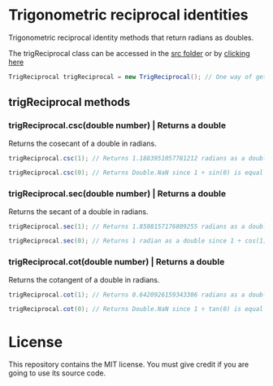 # Trigonometric reciprocal identities

Trigonometric reciprocal identity methods that return radians as doubles.

The trigReciprocal class can be accessed in the [src folder](src) or by [clicking here](src/TrigReciprocal.java)

```Java
TrigReciprocal trigReciprocal = new TrigReciprocal(); // One way of getting the trigReciprocal class.
```

## trigReciprocal methods

### trigReciprocal.csc(double number) | Returns a double

Returns the cosecant of a double in radians.

```Java
trigReciprocal.csc(1); // Returns 1.1883951057781212 radians as a double.
```

```Java
trigReciprocal.csc(0); // Returns Double.NaN since 1 ÷ sin(0) is equal to 1 ÷ 0, which is undefined.
```

### trigReciprocal.sec(double number) | Returns a double

Returns the secant of a double in radians.

```Java
trigReciprocal.sec(1); // Returns 1.8508157176809255 radians as a double.
```

```Java
trigReciprocal.sec(0); // Returns 1 radian as a double since 1 ÷ cos(1) is equal to 1 ÷ 1, which is 1.
```

### trigReciprocal.cot(double number) | Returns a double

Returns the cotangent of a double in radians.

```Java
trigReciprocal.cot(1); // Returns 0.6420926159343306 radians as a double.
```

```Java
trigReciprocal.cot(0); // Returns Double.NaN since 1 ÷ tan(0) is equal to 1 ÷ 0, which is undefined.
```

# License

This repository contains the MIT license. You must give credit if you are going to use its source code.
